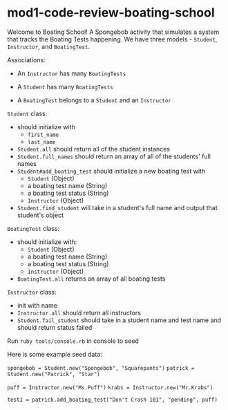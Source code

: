 # mod1-code-review-boating-school

Welcome to Boating School!  A Spongebob activity that simulates a system that tracks the Boating Tests happening.  We have three models - `Student`, `Instructor`, and `BoatingTest`.

Associations:

* An `Instructor` has many `BoatingTests`

* A `Student` has many `BoatingTests`

* A `BoatingTest` belongs to a `Student` and an `Instructor`

`Student` class:
* should initialize with
    - `first_name`
    - `last_name`
* `Student.all` should return all of the student instances
* `Student.full_names` should return an array of all of the students' full names
* `Student#add_boating_test` should initialize a new boating test with
    - `Student` (Object)
    - a boating test name (String)
    - a boating test status (String)
    - `Instructor` (Object)
* `Student.find_student` will take in a student's full name and output that student's object


`BoatingTest` class:
* should initialize with:
    - `Student` (Object)
    - a boating test name (String)
    - a boating test status (String)
    - `Instructor` (Object)
* `BoatingTest.all` returns an array of all boating tests

`Instructor` class:
* init with name
* `Instructor.all` should return all instructors
* `Student.fail_student` should take in a student name and test name and should return status failed


Run `ruby tools/console.rb` in console to seed

Here is some example seed data:

`spongebob = Student.new("Spongebob", "Squarepants")`
`patrick = Student.new("Patrick", "Star")`

`puff = Instructor.new("Ms.Puff")`
`krabs = Instructor.new("Mr.Krabs")`

`test1 = patrick.add_boating_test("Don't Crash 101", "pending", puff)`
